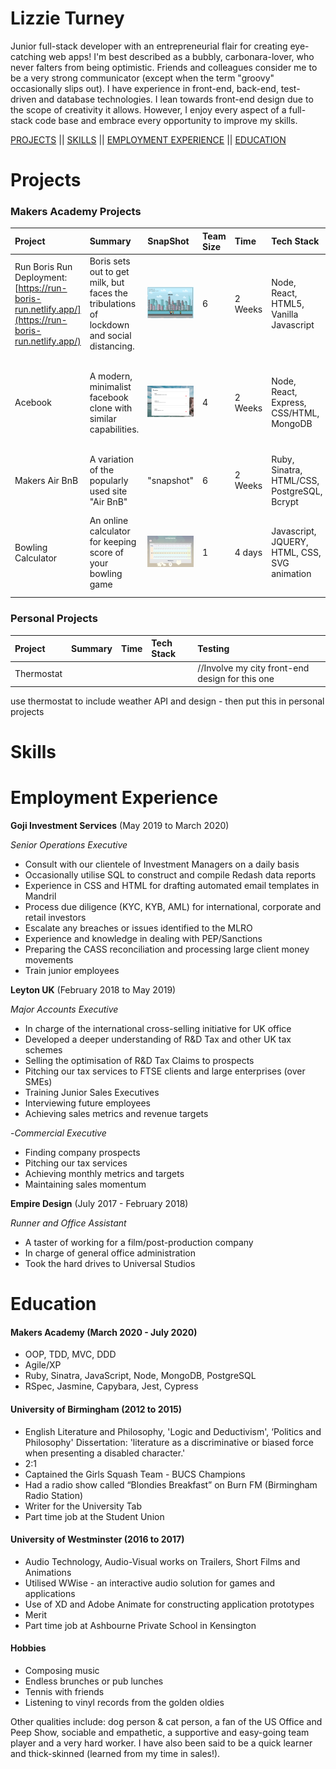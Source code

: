 # Lizzie Turney


Junior full-stack developer with an entrepreneurial flair for creating eye-catching web apps! I'm best described as a bubbly, carbonara-lover, who never falters from being optimistic. Friends and colleagues consider me to be a very strong communicator (except when the term "groovy" occasionally slips out). I have experience in front-end, back-end, test-driven and database technologies. I lean towards front-end design due to the scope of creativity it allows. However, I enjoy every aspect of a full-stack code base and embrace every opportunity to improve my skills.

[PROJECTS](#-projects) || [SKILLS](#-skills) || [EMPLOYMENT EXPERIENCE](#-employment-experience) || [EDUCATION](#-education)


# Projects

### Makers Academy Projects ###
|Project|Summary|SnapShot|Team Size|Time|Tech Stack|Testing|Personal Highlights|
|:---|:---|:---|:---|:---|:---|:---|:---|
|Run Boris Run Deployment: [https://run-boris-run.netlify.app/](https://run-boris-run.netlify.app/) | Boris sets out to get milk, but faces the tribulations of lockdown and social distancing.|<img src="./run_boris_run.png" width="100" height="50" /> |6|2 Weeks|Node, React, HTML5, Vanilla Javascript|Jasmine|Bringing this idea to life was a whirlwind of creativity!|
|Acebook| A modern, minimalist facebook clone with similar capabilities.| <img src="./acebook.png" width="100" height="50" />|4|2 Weeks|Node, React, Express, CSS/HTML, MongoDB| Cypress, Jest | Learning the popular javascript framework, Node, within 2 weeks & being part of a fabulous team.|
|Makers Air BnB| A variation of the popularly used site "Air BnB"|"snapshot"|6|2 Weeks|Ruby, Sinatra, HTML/CSS, PostgreSQL, Bcrypt |RSpec, Capybara| Developing and solidifying my Ruby skills|
|Bowling Calculator| An online calculator for keeping score of your bowling game|<img src="./bowling_calculator.png" width="100" height="50" />  |1|4 days|Javascript, JQUERY, HTML, CSS, SVG animation|Jasmine|Loved experimenting with visuals and animation, especially SVG and JQUERY|

### Personal Projects ###

|Project|Summary|Time|Tech Stack|Testing|
|:---|:---|:---|:---|:---|
|Thermostat| | | |//Involve my city front-end design for this one|

 use thermostat to include weather API and design - then put this in personal projects


# Skills

# Employment Experience

**Goji Investment Services** (May 2019 to March 2020)  

*Senior Operations Executive*  
- Consult with our clientele of Investment Managers on a daily basis
- Occasionally utilise SQL to construct  and compile Redash data reports
- Experience in CSS and HTML for drafting automated email templates in Mandril
- Process due diligence (KYC, KYB, AML) for international, corporate and retail investors
- Escalate any breaches or issues identified to the MLRO
- Experience and knowledge in dealing with PEP/Sanctions
- Preparing the CASS reconciliation and processing large client money movements
- Train junior employees

**Leyton UK** (February 2018 to May 2019)   

*Major Accounts Executive*
- In charge of the international cross-selling initiative for UK office
- Developed a deeper understanding of R&D Tax and other UK tax schemes
- Selling the optimisation of R&D Tax Claims to prospects
- Pitching our tax services to FTSE clients and large enterprises (over SMEs)
- Training Junior Sales Executives
- Interviewing future employees
- Achieving sales metrics and revenue targets

-*Commercial Executive*
- Finding company prospects
- Pitching our tax services
- Achieving monthly metrics and targets
- Maintaining sales momentum

**Empire Design** (July 2017 - February 2018)

*Runner and Office Assistant*
- A taster of working for a film/post-production company
- In charge of general office administration
- Took the hard drives to Universal Studios

# Education

#### Makers Academy (March 2020 - July 2020)

- OOP, TDD, MVC, DDD
- Agile/XP
- Ruby, Sinatra, JavaScript, Node, MongoDB, PostgreSQL
- RSpec, Jasmine, Capybara, Jest, Cypress

#### University of Birmingham (2012 to 2015)

- English Literature and Philosophy, 'Logic and Deductivism',  ‘Politics and Philosophy'
Dissertation: 'literature as a discriminative or biased force when presenting a disabled character.'
- 2:1
- Captained the Girls Squash Team - BUCS Champions
- Had a radio show called “Blondies Breakfast” on Burn FM (Birmingham Radio Station)
- Writer for the University Tab
- Part time job at the Student Union

#### University of Westminster (2016 to 2017)

- Audio Technology, Audio-Visual works on Trailers, Short Films and Animations
- Utilised WWise - an interactive audio solution for games and applications
- Use of XD and Adobe Animate for constructing application prototypes
- Merit
- Part time job at Ashbourne Private School in Kensington

#### Hobbies ####

- Composing music
- Endless brunches or pub lunches
- Tennis with friends
- Listening to vinyl records from the golden oldies

Other qualities include: dog person & cat person, a fan of the US Office and Peep Show, sociable and empathetic, a supportive and easy-going team player and a very hard worker. I have also been said to be a quick learner and thick-skinned (learned from my time in sales!).
